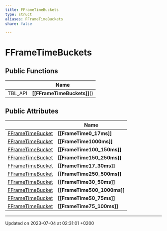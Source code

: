 ```yaml
---
title: FFrameTimeBuckets
type: struct
aliases: FFrameTimeBuckets
share: false

---
```


# FFrameTimeBuckets





## Public Functions

|                | Name           |
| -------------- | -------------- |
| TBL_API | **[[FFrameTimeBuckets]]**() |

## Public Attributes

|                | Name           |
| -------------- | -------------- |
| [FFrameTimeBucket](/docs/SDK/Source/Classes/structFFrameTimeBucket.md) | **[[FrameTime0_17ms]]**  |
| [FFrameTimeBucket](/docs/SDK/Source/Classes/structFFrameTimeBucket.md) | **[[FrameTime1000ms]]**  |
| [FFrameTimeBucket](/docs/SDK/Source/Classes/structFFrameTimeBucket.md) | **[[FrameTime100_150ms]]**  |
| [FFrameTimeBucket](/docs/SDK/Source/Classes/structFFrameTimeBucket.md) | **[[FrameTime150_250ms]]**  |
| [FFrameTimeBucket](/docs/SDK/Source/Classes/structFFrameTimeBucket.md) | **[[FrameTime17_30ms]]**  |
| [FFrameTimeBucket](/docs/SDK/Source/Classes/structFFrameTimeBucket.md) | **[[FrameTime250_500ms]]**  |
| [FFrameTimeBucket](/docs/SDK/Source/Classes/structFFrameTimeBucket.md) | **[[FrameTime30_50ms]]**  |
| [FFrameTimeBucket](/docs/SDK/Source/Classes/structFFrameTimeBucket.md) | **[[FrameTime500_1000ms]]**  |
| [FFrameTimeBucket](/docs/SDK/Source/Classes/structFFrameTimeBucket.md) | **[[FrameTime50_75ms]]**  |
| [FFrameTimeBucket](/docs/SDK/Source/Classes/structFFrameTimeBucket.md) | **[[FrameTime75_100ms]]**  |

-------------------------------

Updated on 2023-07-04 at 02:31:01 +0200